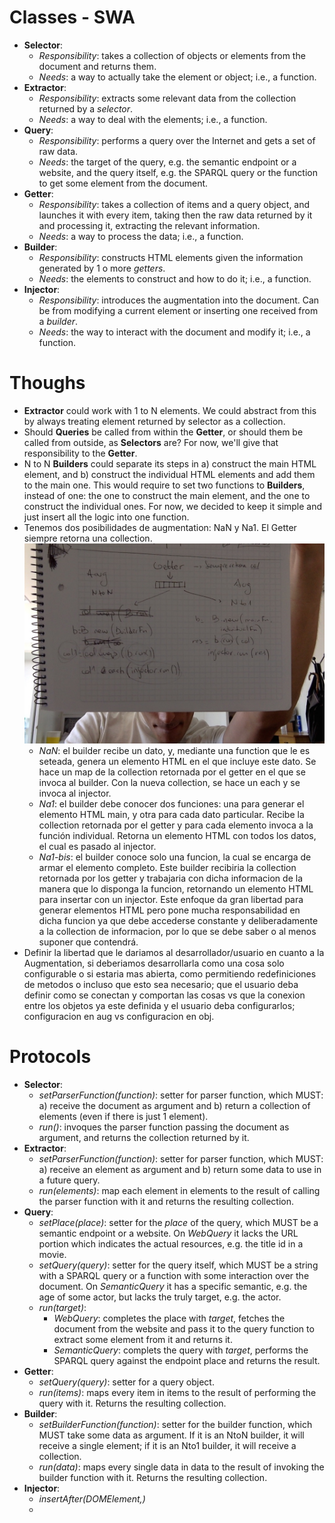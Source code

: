 # Classes - SWA

* **Selector**:
	* *Responsibility*: takes a collection of objects or elements from the document and returns them.
	* *Needs*: a way to actually take the element or object; i.e., a function.
* **Extractor**:
	* *Responsibility*: extracts some relevant data from the collection returned by a *selector*.
	* *Needs*: a way to deal with the elements; i.e., a function.
* **Query**:
	* *Responsibility*: performs a query over the Internet and gets a set of raw data.
	* *Needs*: the target of the query, e.g. the semantic endpoint or a website, and the query itself, e.g. the SPARQL query or the function to get some element from the document.
* **Getter**:
	* *Responsibility*: takes a collection of items and a query object, and launches it with every item, taking then the raw data returned by it and processing it, extracting the relevant information.
	* *Needs*: a way to process the data; i.e., a function.
* **Builder**:
	* *Responsibility*: constructs HTML elements given the information generated by 1 o more *getters*.
	* *Needs*: the elements to construct and how to do it; i.e., a function.
* **Injector**:
	* *Responsibility*: introduces the augmentation into the document. Can be from modifying a current element or inserting one received from a *builder*.
	* *Needs*: the way to interact with the document and modify it; i.e., a function.

# Thoughs

* **Extractor** could work with 1 to N elements. We could abstract from this by always treating  element returned by selector as a collection.
* Should **Queries** be called from within the **Getter**, or should them be called from outside, as **Selectors** are? For now, we'll give that responsibility to the **Getter**.
* N to N **Builders** could separate its steps in a) construct the main HTML element, and b) construct the individual HTML elements and add them to the main one. This would require to set two functions to **Builders**, instead of one: the one to construct the main element, and the one to construct the individual ones. For now, we decided to keep it simple and just insert all the logic into one function.
* Tenemos dos posibilidades de augmentation: NaN y Na1. El Getter siempre retorna una collection.
![](./nan_na1.jpg)
	* *NaN*: el builder recibe un dato, y, mediante una function que le es seteada, genera un elemento HTML en el que incluye este dato. Se hace un map de la collection retornada por el getter en el que se invoca al builder. Con la nueva collection, se hace un each y se invoca al injector.
	* *Na1*: el builder debe conocer dos funciones: una para generar el elemento HTML main, y otra para cada dato particular. Recibe la collection retornada por el getter y para cada elemento invoca a la función individual. Retorna un elemento HTML con todos los datos, el cual es pasado al injector.
	* *Na1-bis*: el builder conoce solo una funcion, la cual se encarga de armar el elemento completo. Este builder recibiria la collection retornada por los getter y trabajaria con dicha informacion de la manera que lo disponga la funcion, retornando un elemento HTML para insertar con un injector. Este enfoque da gran libertad para generar elementos HTML pero pone mucha responsabilidad en dicha funcion ya que debe accederse constante y deliberadamente a la collection de informacion, por lo que se debe saber o al menos suponer que contendrá.  
*	Definir la libertad que le dariamos al desarrollador/usuario en cuanto a la Augmentation, si deberiamos desarrollarla como una cosa solo configurable o si estaria mas abierta, como permitiendo redefiniciones de metodos o incluso que esto sea necesario; que el usuario deba definir como se conectan y comportan las cosas vs que la conexion entre los objetos ya este definida y el usuario deba configurarlos; configuracion en aug vs configuracion en obj.
# Protocols

* **Selector**:
	* *setParserFunction(function)*: setter for parser function, which MUST: a) receive the document as argument and b) return a collection of elements (even if there is just 1 element).
	* *run()*: invoques the parser function passing the document as argument, and returns the collection returned by it.
* **Extractor**:
	* *setParserFunction(function)*: setter for parser function, which MUST: a) receive an element as argument and b) return some data to use in a future query.
	* *run(elements)*: map each element in elements to the result of calling the parser function with it and returns the resulting collection.
* **Query**:
	* *setPlace(place)*: setter for the *place* of the query, which MUST be a semantic endpoint or a website. On *WebQuery* it lacks the URL portion which indicates the actual resources, e.g. the title id in a movie.
	* *setQuery(query)*: setter for the query itself, which MUST be a string with a SPARQL query or a function with some interaction over the document. On *SemanticQuery* it has a specific semantic, e.g. the age of some actor, but lacks the truly target, e.g. the actor.
	* *run(target)*:
		* *WebQuery*: completes the place with *target*, fetches the document from the website and pass it to the query function to extract some element from it and returns it.
		* *SemanticQuery*: complets the query with *target*, performs the SPARQL query against the endpoint place and returns the result.
* **Getter**:
	* *setQuery(query)*: setter for a query object.
	* *run(items)*: maps every item in items to the result of performing the query with it. Returns the resulting collection.
* **Builder**:
	* *setBuilderFunction(function)*: setter for the builder function, which MUST take some data as argument. If it is an NtoN builder, it will receive a single element; if it is an Nto1 builder, it will receive a collection.
	* *run(data)*: maps every single data in data to the result of invoking the builder function with it. Returns the resulting collection.
* **Injector**:
	* *insertAfter(DOMElement,)*
	*
